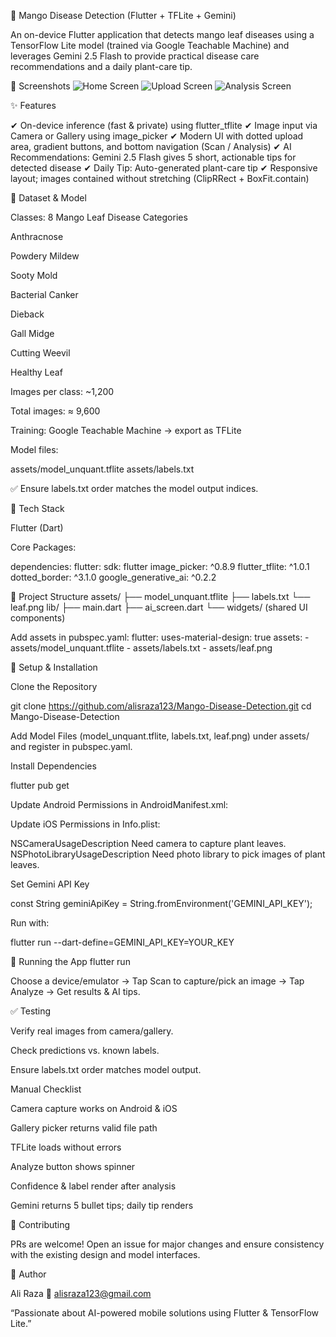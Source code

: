 🍃 Mango Disease Detection (Flutter + TFLite + Gemini)

An on-device Flutter application that detects mango leaf diseases using a TensorFlow Lite model (trained via Google Teachable Machine) and leverages Gemini 2.5 Flash to provide practical disease care recommendations and a daily plant-care tip.

📸 Screenshots
![Home Screen](./screenshots/home.jpg)
![Upload Screen](./screenshots/docs/upload.jpg)
![Analysis Screen](./screenshots/analysis.jpg)

✨ Features

✔ On-device inference (fast & private) using flutter_tflite
✔ Image input via Camera or Gallery using image_picker
✔ Modern UI with dotted upload area, gradient buttons, and bottom navigation (Scan / Analysis)
✔ AI Recommendations: Gemini 2.5 Flash gives 5 short, actionable tips for detected disease
✔ Daily Tip: Auto-generated plant-care tip
✔ Responsive layout; images contained without stretching (ClipRRect + BoxFit.contain)

🧪 Dataset & Model

Classes: 8 Mango Leaf Disease Categories

Anthracnose

Powdery Mildew

Sooty Mold

Bacterial Canker

Dieback

Gall Midge

Cutting Weevil

Healthy Leaf

Images per class: ~1,200

Total images: ≈ 9,600

Training: Google Teachable Machine → export as TFLite

Model files:

assets/model_unquant.tflite
assets/labels.txt


✅ Ensure labels.txt order matches the model output indices.

📱 Tech Stack

Flutter (Dart)

Core Packages:

dependencies:
  flutter:
    sdk: flutter
  image_picker: ^0.8.9
  flutter_tflite: ^1.0.1
  dotted_border: ^3.1.0
  google_generative_ai: ^0.2.2

📂 Project Structure
assets/
  ├── model_unquant.tflite
  ├── labels.txt
  └── leaf.png
lib/
  ├── main.dart
  ├── ai_screen.dart
  └── widgets/ (shared UI components)

Add assets in pubspec.yaml:
flutter:
  uses-material-design: true
  assets:
    - assets/model_unquant.tflite
    - assets/labels.txt
    - assets/leaf.png

🔧 Setup & Installation

Clone the Repository

git clone https://github.com/alisraza123/Mango-Disease-Detection.git
cd Mango-Disease-Detection


Add Model Files (model_unquant.tflite, labels.txt, leaf.png) under assets/ and register in pubspec.yaml.

Install Dependencies

flutter pub get


Update Android Permissions in AndroidManifest.xml:

<uses-permission android:name="android.permission.CAMERA" />
<uses-permission android:name="android.permission.READ_MEDIA_IMAGES" />
<uses-permission android:name="android.permission.READ_EXTERNAL_STORAGE" />


Update iOS Permissions in Info.plist:

<key>NSCameraUsageDescription</key>
<string>Need camera to capture plant leaves.</string>
<key>NSPhotoLibraryUsageDescription</key>
<string>Need photo library to pick images of plant leaves.</string>


Set Gemini API Key

const String geminiApiKey = String.fromEnvironment('GEMINI_API_KEY');


Run with:

flutter run --dart-define=GEMINI_API_KEY=YOUR_KEY

🚀 Running the App
flutter run


Choose a device/emulator → Tap Scan to capture/pick an image → Tap Analyze → Get results & AI tips.

✅ Testing

Verify real images from camera/gallery.

Check predictions vs. known labels.

Ensure labels.txt order matches model output.

Manual Checklist

 Camera capture works on Android & iOS

 Gallery picker returns valid file path

 TFLite loads without errors

 Analyze button shows spinner

 Confidence & label render after analysis

 Gemini returns 5 bullet tips; daily tip renders

🤝 Contributing

PRs are welcome! Open an issue for major changes and ensure consistency with the existing design and model interfaces.

👤 Author

Ali Raza
📧 alisraza123@gmail.com

“Passionate about AI-powered mobile solutions using Flutter & TensorFlow Lite.”
